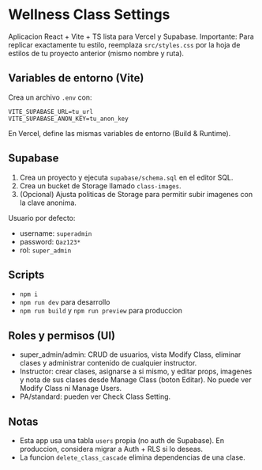 
# Wellness Class Settings

Aplicacion React + Vite + TS lista para Vercel y Supabase.
Importante: Para replicar exactamente tu estilo, reemplaza `src/styles.css` por la hoja de estilos de tu proyecto anterior (mismo nombre y ruta).

## Variables de entorno (Vite)
Crea un archivo `.env` con:
```
VITE_SUPABASE_URL=tu_url
VITE_SUPABASE_ANON_KEY=tu_anon_key
```

En Vercel, define las mismas variables de entorno (Build & Runtime).

## Supabase
1. Crea un proyecto y ejecuta `supabase/schema.sql` en el editor SQL.
2. Crea un bucket de Storage llamado `class-images`.
3. (Opcional) Ajusta politicas de Storage para permitir subir imagenes con la clave anonima.

Usuario por defecto:
- username: `superadmin`
- password: `Qaz123*`
- rol: `super_admin`

## Scripts
- `npm i`
- `npm run dev` para desarrollo
- `npm run build` y `npm run preview` para produccion

## Roles y permisos (UI)
- super_admin/admin: CRUD de usuarios, vista Modify Class, eliminar clases y administrar contenido de cualquier instructor.
- Instructor: crear clases, asignarse a si mismo, y editar props, imagenes y nota de sus clases desde Manage Class (boton Editar). No puede ver Modify Class ni Manage Users.
- PA/standard: pueden ver Check Class Setting.

## Notas
- Esta app usa una tabla `users` propia (no auth de Supabase). En produccion, considera migrar a Auth + RLS si lo deseas.
- La funcion `delete_class_cascade` elimina dependencias de una clase.
